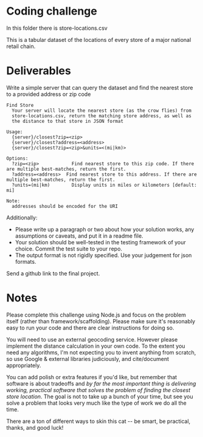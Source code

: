 # Coding challenge

In this folder there is store-locations.csv

This is a tabular dataset of the locations of every store of a major national retail chain.

# Deliverables

Write a simple server that can query the dataset and find the nearest store to a provided address or zip code

```
Find Store
  Your server will locate the nearest store (as the crow flies) from
  store-locations.csv, return the matching store address, as well as
  the distance to that store in JSON format

Usage:
  {server}/closest?zip=<zip>
  {server}/closest?address=<address>
  {server}/closest?zip=<zip>&units=<(mi|km)>

Options:
  ?zip=<zip>            Find nearest store to this zip code. If there are multiple best-matches, return the first.
  ?address=<address>  Find nearest store to this address. If there are multiple best-matches, return the first.
  ?units=(mi|km)        Display units in miles or kilometers [default: mi]

Note:
  addresses should be encoded for the URI
```

Additionally:

- Please write up a paragraph or two about how your solution works, any assumptions or caveats, and put it in a readme file.
- Your solution should be well-tested in the testing framework of your choice. Commit the test suite to your repo.
- The output format is not rigidly specified. Use your judgement for json formats.

Send a github link to the final project.

# Notes

Please complete this challenge using Node.js and focus on the problem itself (rather than framework/scaffolding). Please make sure it's reasonably easy to run your code and there are clear instructions for doing so.

You will need to use an external geocoding service. However please implement the distance calculation in your own code. To the extent you need any algorithms, I'm not expecting you to invent anything from scratch, so use Google & external libraries judiciously, and cite/document appropriately.

You can add polish or extra features if you'd like, but remember that software is about tradeoffs and *by far the most important thing is delivering working, practical software that solves the problem of finding the closest store location*. The goal is not to take up a bunch of your time, but see you solve a problem that looks very much like the type of work we do all the time.

There are a ton of different ways to skin this cat -- be smart, be practical, thanks, and good luck!
